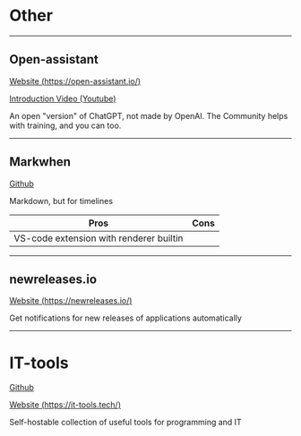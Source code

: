 # Other

---

## Open-assistant

[Website (https://open-assistant.io/)](https://open-assistant.io/)

[Introduction Video (Youtube)](https://www.youtube.com/watch?v=64Izfm24FKA)

An open "version" of ChatGPT, not made by OpenAI. The Community helps with training, and you can too.

---

## Markwhen

[Github](https://github.com/mark-when)

Markdown, but for timelines

| Pros                                    | Cons |
| --------------------------------------- | ---- |
| VS-code extension with renderer builtin |      |

---

## newreleases.io

[Website (https://newreleases.io/)](https://newreleases.io/)

Get notifications for new releases of applications automatically

---

# IT-tools

[Github](https://github.com/CorentinTh/it-tools)

[Website (https://it-tools.tech/)](https://it-tools.tech/)

Self-hostable collection of useful tools for programming and IT

